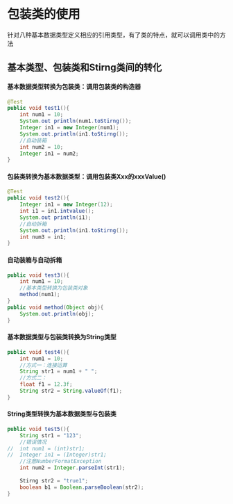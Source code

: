# 包装类的使用

针对八种基本数据类型定义相应的引用类型，有了类的特点，就可以调用类中的方法

## 基本类型、包装类和Stirng类间的转化

#### 基本数据类型转换为包装类：调用包装类的构造器

```java
@Test
public void test1(){
    int num1 = 10;
    System.out println(num1.toStirng());
	Integer in1 = new Integer(num1);
    System.out.println(in1.toStirng());
    //自动装箱
    int num2 = 10;
    Integer in1 = num2;
}
```

#### 包装类转换为基本数据类型：调用包装类Xxx的xxxValue()

```java
@Test
public void test2(){
	Integer in1 = new Integer(12);
	int i1 = in1.intvalue();
	System.out println(i1);
    //自动拆箱
    System.out.println(in1.toStirng());
    int num3 = in1;
}
```

#### 自动装箱与自动拆箱

```java
public void test3(){
    int num1 = 10;
    //基本类型转换为包装类对象
    method(num1);
}
public void method(Object obj){
    System.out.println(obj);
}
```

#### 基本数据类型与包装类转换为String类型

```java
public void test4(){
	int num1 = 10;
    //方式一：连接运算
    String str1 = num1 + " ";
    //方式二：
    float f1 = 12.3f;
    String str2 = String.valueOf(f1);
}
```

#### String类型转换为基本数据类型与包装类

```java
public void test5(){
    String str1 = "123";
    //错误情况
//  int num1 = (int)str1;
//  Integer in1 = (Integer)str1;
    //注意NumberFormatException
	int num2 = Integer.parseInt(str1);
    
    Stirng str2 = "true1";
    boolean b1 = Boolean.parseBoolean(str2);
}
```

